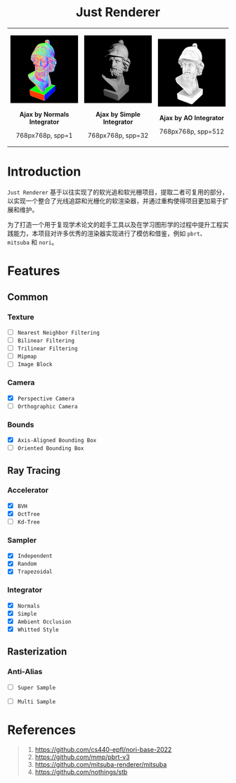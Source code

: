 <h1 align="center">Just Renderer</h1>

<table>
<tr>
<td>
<p align="left"><img src="test/ajax_normal.png" alt="bunny_normal" width="100%">
<p align="center"><b> Ajax by Normals Integrator</b></p>
<p align="center"> 768px768p, spp=1</p>
</td>
<td>
<p align="center"><img src="test/ajax_simple.png" alt="bunny_normal" width="100%">
<p align="center"><b> Ajax by Simple Integrator</b></p>
<p align="center"> 768px768p, spp=32</p>
</td>
<td>
<p align="center"><img src="test/ajax_ao.png" alt="bunny_normal" width="100%">
<p align="center"><b> Ajax by AO Integrator</b></p>
<p align="center"> 768px768p, spp=512</p>
</td>
</tr>
</table>

# Introduction

`Just Renderer` 基于以往实现了的软光追和软光栅项目，提取二者可复用的部分，以实现一个整合了光线追踪和光栅化的软渲染器，并通过重构使得项目更加易于扩展和维护。

为了打造一个用于复现学术论文的趁手工具以及在学习图形学的过程中提升工程实践能力，本项目对许多优秀的渲染器实现进行了模仿和借鉴，例如 `pbrt`、 `mitsuba` 和 `nori`。

# Features

## Common

### Texture

- [ ] `Nearest Neighbor Filtering`
- [ ] `Bilinear Filtering`
- [ ] `Trilinear Filtering`
- [ ] `Mipmap`
- [ ] `Image Block`

### Camera

- [x] `Perspective Camera`
- [ ] `Orthographic Camera`

### Bounds

- [x] `Axis-Aligned Bounding Box`
- [ ] `Oriented Bounding Box`

## Ray Tracing

### Accelerator

- [x] `BVH`
- [x] `OctTree`
- [ ] `Kd-Tree`

### Sampler

- [x] `Independent`
- [x] `Random`
- [x] `Trapezoidal`

### Integrator

- [x] `Normals`
- [x] `Simple`
- [x] `Ambient Occlusion`
- [x] `Whitted Style`

## Rasterization

### Anti-Alias

- [ ] `Super Sample`
- [ ] `Multi Sample`


# References

> 1. https://github.com/cs440-epfl/nori-base-2022
> 2. https://github.com/mmp/pbrt-v3
> 3. https://github.com/mitsuba-renderer/mitsuba
> 4. https://github.com/nothings/stb
